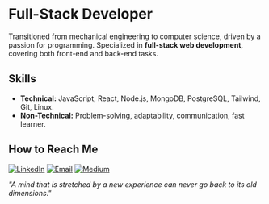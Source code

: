 # Full-Stack Developer

Transitioned from mechanical engineering to computer science, driven by a passion for programming. Specialized in **full-stack web development**, covering both front-end and back-end tasks.

## Skills

- **Technical:** JavaScript, React, Node.js, MongoDB, PostgreSQL, Tailwind, Git, Linux.
- **Non-Technical:** Problem-solving, adaptability, communication, fast learner.

## How to Reach Me
[![LinkedIn](https://img.shields.io/badge/-LinkedIn-0077B5?style=flat&logo=linkedin&logoColor=white)](https://www.linkedin.com/in/gvnwv/) [![Email](https://img.shields.io/badge/-Email-D14836?style=flat&logo=gmail&logoColor=white)](mailto:geoxp98@gmail.com) [![Medium](https://img.shields.io/badge/-Medium-000000?style=flat&logo=medium&logoColor=white)](https://medium.com/@gvnwv)

_"A mind that is stretched by a new experience can never go back to its old dimensions."_
